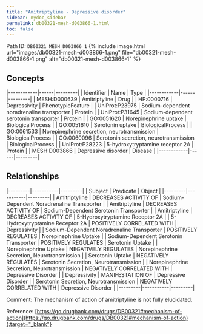 ```yaml
---
title: "Amitriptyline - Depressive disorder"
sidebar: mydoc_sidebar
permalink: db00321-mesh-d003866-1.html
toc: false 
---
```



Path ID: `DB00321_MESH_D003866_1`
{% include image.html url="images/db00321-mesh-d003866-1.png" file="db00321-mesh-d003866-1.png" alt="db00321-mesh-d003866-1" %}

## Concepts

|------------|------|---------|
| Identifier | Name | Type    |
|------------|------|---------|
| MESH:D000639 | Amitriptyline | Drug |
| HP:0000716 | Depressivity | PhenotypicFeature |
| UniProt:P23975 | Sodium-dependent noradrenaline transporter | Protein |
| UniProt:P31645 | Sodium-dependent serotonin transporter | Protein |
| GO:0051620 | Norepinephrine uptake | BiologicalProcess |
| GO:0051610 | Serotonin uptake | BiologicalProcess |
| GO:0061533 | Norepinephrine secretion, neurotransmission | BiologicalProcess |
| GO:0060096 | Serotonin secretion, neurotransmission | BiologicalProcess |
| UniProt:P28223 | 5-hydroxytryptamine receptor 2A | Protein |
| MESH:D003866 | Depressive disorder | Disease |
|------------|------|---------|

## Relationships

|---------|-----------|---------|
| Subject | Predicate | Object  |
|---------|-----------|---------|
| Amitriptyline | DECREASES ACTIVITY OF | Sodium-Dependent Noradrenaline Transporter |
| Amitriptyline | DECREASES ACTIVITY OF | Sodium-Dependent Serotonin Transporter |
| Amitriptyline | DECREASES ACTIVITY OF | 5-Hydroxytryptamine Receptor 2A |
| 5-Hydroxytryptamine Receptor 2A | POSITIVELY CORRELATED WITH | Depressivity |
| Sodium-Dependent Noradrenaline Transporter | POSITIVELY REGULATES | Norepinephrine Uptake |
| Sodium-Dependent Serotonin Transporter | POSITIVELY REGULATES | Serotonin Uptake |
| Norepinephrine Uptake | NEGATIVELY REGULATES | Norepinephrine Secretion, Neurotransmission |
| Serotonin Uptake | NEGATIVELY REGULATES | Serotonin Secretion, Neurotransmission |
| Norepinephrine Secretion, Neurotransmission | NEGATIVELY CORRELATED WITH | Depressive Disorder |
| Depressivity | MANIFESTATION OF | Depressive Disorder |
| Serotonin Secretion, Neurotransmission | NEGATIVELY CORRELATED WITH | Depressive Disorder |
|---------|-----------|---------|

Comment: The mechanism of action of amitriptyline is not fully elucidated.

Reference: [https://go.drugbank.com/drugs/DB00321#mechanism-of-action](https://go.drugbank.com/drugs/DB00321#mechanism-of-action){:target="_blank"}